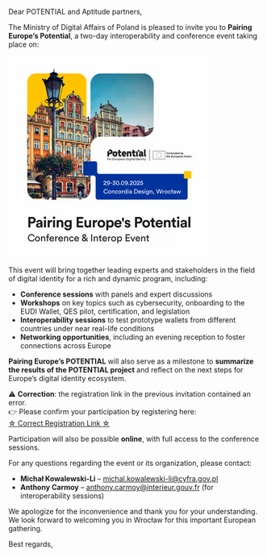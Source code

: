 <!-- var(subject)="Invitation | Pairing Europe’s Potential – Interoperability Event - 29–30 September 2025, Wrocław [new link]" -->
<!-- var(summary)="[Potential] Interoperability Event - 29–30 September 2025, Wrocław" -->
<!-- var(role)="Coordinator" -->
Dear POTENTIAL and Aptitude partners,  

The Ministry of Digital Affairs of Poland is pleased to invite you to **Pairing Europe’s Potential**, a two-day interoperability and conference event taking place on:  


![Pairing Europe’s Potential – Interoperability Event - 29–30 September 2025, Wrocław <!-- inline=True-->](./2025-09-29-event2.png "Save the date card !")

This event will bring together leading experts and stakeholders in the field of digital identity for a rich and dynamic program, including:  

- **Conference sessions** with panels and expert discussions  
- **Workshops** on key topics such as cybersecurity, onboarding to the EUDI Wallet, QES pilot, certification, and legislation  
- **Interoperability sessions** to test prototype wallets from different countries under near real-life conditions  
- **Networking opportunities**, including an evening reception to foster connections across Europe  

**Pairing Europe’s POTENTIAL** will also serve as a milestone to **summarize the results of the POTENTIAL project** and reflect on the next steps for Europe’s digital identity ecosystem.  

⚠️ **Correction**: the registration link in the previous invitation contained an error.  
👉 Please confirm your participation by registering here:  
[<!-- link-model=button --><!-- color=#313178 --> ☆ Correct Registration Link ☆ ](https://luma.com/h3nh8ayu)

Participation will also be possible **online**, with full access to the conference sessions.

For any questions regarding the event or its organization, please contact:  
- **Michał Kowalewski-Li** – michal.kowalewski-li@cyfra.gov.pl  
- **Anthony Carmoy** – anthony.carmoy@interieur.gouv.fr (for interoperability sessions)  

We apologize for the inconvenience and thank you for your understanding.  
We look forward to welcoming you in Wrocław for this important European gathering.  

Best regards,  